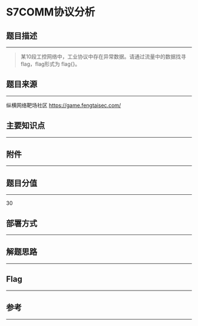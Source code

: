 # S7COMM协议分析

## 题目描述
---
> 某10段工控网络中，工业协议中存在异常数据。请通过流量中的数据找寻 flag，flag形式为 flag{}。

## 题目来源
---
纵横网络靶场社区 https://game.fengtaisec.com/

## 主要知识点
---


## 附件
---


## 题目分值
---
30

## 部署方式
---


## 解题思路
---


## Flag
---


## 参考
---
